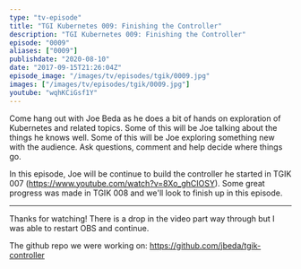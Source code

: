 ```yaml
---
type: "tv-episode"
title: "TGI Kubernetes 009: Finishing the Controller"
description: "TGI Kubernetes 009: Finishing the Controller"
episode: "0009"
aliases: ["0009"]
publishdate: "2020-08-10"
date: "2017-09-15T21:26:04Z"
episode_image: "/images/tv/episodes/tgik/0009.jpg"
images: ["/images/tv/episodes/tgik/0009.jpg"]
youtube: "wqhKCiGsf1Y"
---
```


Come hang out with Joe Beda as he does a bit of hands on exploration of Kubernetes and related topics. Some of this will be Joe talking about the things he knows well. Some of this will be Joe exploring something new with the audience. Ask questions, comment and help decide where things go.

In this episode, Joe will be continue to build the controller he started in TGIK 007 (https://www.youtube.com/watch?v=8Xo_ghCIOSY).  Some great progress was made in TGIK 008 and we&#39;ll look to finish up in this episode.

---
Thanks for watching!  There is a drop in the video part way through but I was able to restart OBS and continue. 

The github repo we were working on: https://github.com/jbeda/tgik-controller


